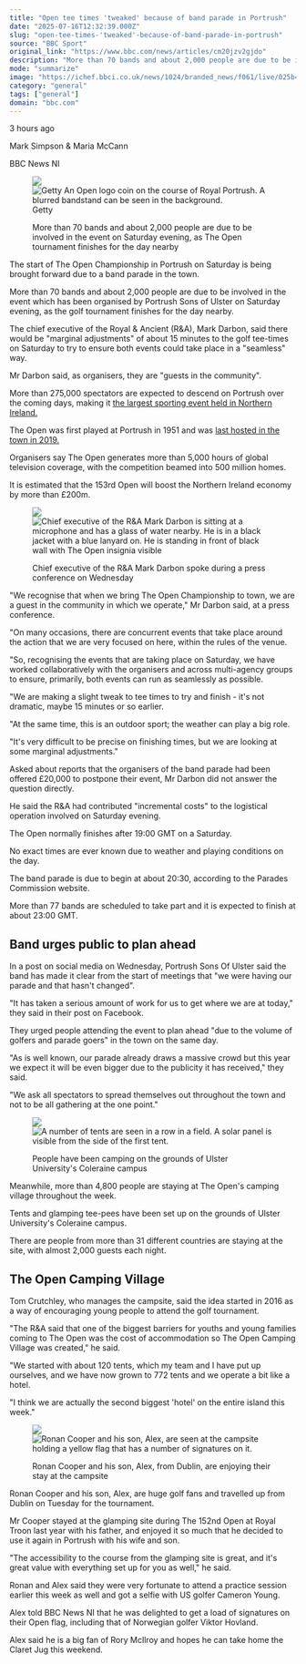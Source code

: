 ```yaml
---
title: "Open tee times 'tweaked' because of band parade in Portrush"
date: "2025-07-16T12:32:39.000Z"
slug: "open-tee-times-'tweaked'-because-of-band-parade-in-portrush"
source: "BBC Sport"
original_link: "https://www.bbc.com/news/articles/cm20jzv2gjdo"
description: "More than 70 bands and about 2,000 people are due to be involved in the event on Saturday evening."
mode: "summarize"
image: "https://ichef.bbci.co.uk/news/1024/branded_news/f061/live/025b4fa0-6236-11f0-a990-2d25b54d63aa.jpg"
category: "general"
tags: ["general"]
domain: "bbc.com"
---
```

<div id="readability-page-1" class="page"><article><div data-testid="byline-new" data-component="byline-block"><div><p><time datetime="2025-07-16T12:32:39.544Z">3 hours ago</time></p></div><div data-testid="byline-new-contributors"><p><span>Mark Simpson &amp; Maria McCann</span></p><p><span>BBC News NI</span></p></div></div><figure><div data-component="image-block"><p><img src="https://static.files.bbci.co.uk/bbcdotcom/web/20250711-084946-a521911844-web-2.25.0-9/grey-placeholder.png" aria-label="image unavailable"><img sizes="(min-width: 1280px) 50vw, (min-width: 1008px) 66vw, 96vw" srcset="https://ichef.bbci.co.uk/news/240/cpsprodpb/f061/live/025b4fa0-6236-11f0-a990-2d25b54d63aa.jpg.webp 240w,https://ichef.bbci.co.uk/news/320/cpsprodpb/f061/live/025b4fa0-6236-11f0-a990-2d25b54d63aa.jpg.webp 320w,https://ichef.bbci.co.uk/news/480/cpsprodpb/f061/live/025b4fa0-6236-11f0-a990-2d25b54d63aa.jpg.webp 480w,https://ichef.bbci.co.uk/news/640/cpsprodpb/f061/live/025b4fa0-6236-11f0-a990-2d25b54d63aa.jpg.webp 640w,https://ichef.bbci.co.uk/news/800/cpsprodpb/f061/live/025b4fa0-6236-11f0-a990-2d25b54d63aa.jpg.webp 800w,https://ichef.bbci.co.uk/news/1024/cpsprodpb/f061/live/025b4fa0-6236-11f0-a990-2d25b54d63aa.jpg.webp 1024w,https://ichef.bbci.co.uk/news/1536/cpsprodpb/f061/live/025b4fa0-6236-11f0-a990-2d25b54d63aa.jpg.webp 1536w" src="https://ichef.bbci.co.uk/news/480/cpsprodpb/f061/live/025b4fa0-6236-11f0-a990-2d25b54d63aa.jpg.webp" loading="eager" alt="Getty An Open logo coin on the course of Royal Portrush. A blurred bandstand can be seen in the background. "><span>Getty</span></p></div><p data-component="caption-block"><figcaption>More than 70 bands and about 2,000 people are due to be involved in the event on Saturday evening, as The Open tournament finishes for the day nearby</figcaption></p></figure><div data-component="text-block"><p>The start of The Open Championship in Portrush on Saturday is being brought forward due to a band parade in the town.</p><p>More than 70 bands and about 2,000 people are due to be involved in the event which has been organised by Portrush Sons of Ulster on Saturday evening, as the golf tournament finishes for the day nearby.</p><p>The chief executive of the Royal &amp; Ancient (R&amp;A), Mark Darbon, said there would be "marginal adjustments" of about 15 minutes to the golf tee-times on Saturday to try to ensure both events could take place in a "seamless" way.</p><p>Mr Darbon said, as organisers, they are "guests in the community".</p></div><div data-component="text-block"><p>More than 275,000 spectators are expected to descend on Portrush over the coming days, making it <a target="_self" href="https://www.bbc.co.uk/news/articles/c307rqq2v86o">the largest sporting event held in Northern Ireland.</a></p><p>The Open was first played at Portrush in 1951 and was <a target="_self" href="https://www.bbc.co.uk/sport/golf/49070942">last hosted in the town in 2019.</a></p><p>Organisers say The Open generates more than 5,000 hours of global television coverage, with the competition beamed into 500 million homes.</p><p>It is estimated that the 153rd Open will boost the Northern Ireland economy by more than £200m.</p></div><figure><div data-component="image-block"><p><img src="https://static.files.bbci.co.uk/bbcdotcom/web/20250711-084946-a521911844-web-2.25.0-9/grey-placeholder.png" aria-label="image unavailable"><img sizes="(min-width: 1280px) 50vw, (min-width: 1008px) 66vw, 96vw" srcset="https://ichef.bbci.co.uk/news/240/cpsprodpb/caaa/live/f047d1c0-6236-11f0-95b1-6318e9091eec.jpg.webp 240w,https://ichef.bbci.co.uk/news/320/cpsprodpb/caaa/live/f047d1c0-6236-11f0-95b1-6318e9091eec.jpg.webp 320w,https://ichef.bbci.co.uk/news/480/cpsprodpb/caaa/live/f047d1c0-6236-11f0-95b1-6318e9091eec.jpg.webp 480w,https://ichef.bbci.co.uk/news/640/cpsprodpb/caaa/live/f047d1c0-6236-11f0-95b1-6318e9091eec.jpg.webp 640w,https://ichef.bbci.co.uk/news/800/cpsprodpb/caaa/live/f047d1c0-6236-11f0-95b1-6318e9091eec.jpg.webp 800w,https://ichef.bbci.co.uk/news/1024/cpsprodpb/caaa/live/f047d1c0-6236-11f0-95b1-6318e9091eec.jpg.webp 1024w,https://ichef.bbci.co.uk/news/1536/cpsprodpb/caaa/live/f047d1c0-6236-11f0-95b1-6318e9091eec.jpg.webp 1536w" src="https://ichef.bbci.co.uk/news/480/cpsprodpb/caaa/live/f047d1c0-6236-11f0-95b1-6318e9091eec.jpg.webp" loading="lazy" alt="Chief executive of the R&amp;A Mark Darbon is sitting at a microphone and has a glass of water nearby. He is in a black jacket with a blue lanyard on. He is standing in front of black wall with The Open insignia visible"></p></div><p data-component="caption-block"><figcaption>Chief executive of the R&amp;A Mark Darbon spoke during a press conference on Wednesday </figcaption></p></figure><div data-component="text-block"><p>"We recognise that when we bring The Open Championship to town, we are a guest in the community in which we operate," Mr Darbon said, at a press conference.</p><p>"On many occasions, there are concurrent events that take place around the action that we are very focused on here, within the rules of the venue.</p><p>"So, recognising the events that are taking place on Saturday, we have worked collaboratively with the organisers and across multi-agency groups to ensure, primarily, both events can run as seamlessly as possible.</p><p>"We are making a slight tweak to tee times to try and finish - it's not dramatic, maybe 15 minutes or so earlier. </p><p>"At the same time, this is an outdoor sport; the weather can play a big role. </p><p>"It's very difficult to be precise on finishing times, but we are looking at some marginal adjustments."</p></div><div data-component="text-block"><p>Asked about reports that the organisers of the band parade had been offered £20,000 to postpone their event, Mr Darbon did not answer the question directly. </p><p>He said the R&amp;A had contributed "incremental costs" to the logistical operation involved on Saturday evening.</p><p>The Open normally finishes after 19:00 GMT on a Saturday.</p><p>No exact times are ever known due to weather and playing conditions on the day.</p><p>The band parade is due to begin at about 20:30, according to the Parades Commission website.</p><p>More than 77 bands are scheduled to take part and it is expected to finish at about 23:00 GMT.</p></div><p data-component="subheadline-block"><h2>Band urges public to plan ahead </h2></p><div data-component="text-block"><p>In a post on social media on Wednesday, Portrush Sons Of Ulster said the band has made it clear from the start of meetings that "we were having our parade and that hasn't changed". </p><p>"It has taken a serious amount of work for us to get where we are at today," they said in their post on Facebook. </p><p>They urged people attending the event to plan ahead "due to the volume of golfers and parade goers" in the town on the same day.</p><p>"As is well known, our parade already draws a massive crowd but this year we expect it will be even bigger due to the publicity it has received," they said. </p><p>"We ask all spectators to spread themselves out throughout the town and not to be all gathering at the one point."</p></div><figure><div data-component="image-block"><p><img src="https://static.files.bbci.co.uk/bbcdotcom/web/20250711-084946-a521911844-web-2.25.0-9/grey-placeholder.png" aria-label="image unavailable"><img sizes="(min-width: 1280px) 50vw, (min-width: 1008px) 66vw, 96vw" srcset="https://ichef.bbci.co.uk/news/240/cpsprodpb/337a/live/16b3f700-623f-11f0-95b1-6318e9091eec.jpg.webp 240w,https://ichef.bbci.co.uk/news/320/cpsprodpb/337a/live/16b3f700-623f-11f0-95b1-6318e9091eec.jpg.webp 320w,https://ichef.bbci.co.uk/news/480/cpsprodpb/337a/live/16b3f700-623f-11f0-95b1-6318e9091eec.jpg.webp 480w,https://ichef.bbci.co.uk/news/640/cpsprodpb/337a/live/16b3f700-623f-11f0-95b1-6318e9091eec.jpg.webp 640w,https://ichef.bbci.co.uk/news/800/cpsprodpb/337a/live/16b3f700-623f-11f0-95b1-6318e9091eec.jpg.webp 800w,https://ichef.bbci.co.uk/news/1024/cpsprodpb/337a/live/16b3f700-623f-11f0-95b1-6318e9091eec.jpg.webp 1024w,https://ichef.bbci.co.uk/news/1536/cpsprodpb/337a/live/16b3f700-623f-11f0-95b1-6318e9091eec.jpg.webp 1536w" src="https://ichef.bbci.co.uk/news/480/cpsprodpb/337a/live/16b3f700-623f-11f0-95b1-6318e9091eec.jpg.webp" loading="lazy" alt="A number of tents are seen in a row in a field. A solar panel is visible from the side of the first tent. "></p></div><p data-component="caption-block"><figcaption>People have been camping on the grounds of Ulster University's Coleraine campus</figcaption></p></figure><div data-component="text-block"><p>Meanwhile, more than 4,800 people are staying at The Open's camping village throughout the week.</p><p>Tents and glamping tee-pees have been set up on the grounds of Ulster University's Coleraine campus.</p><p>There are people from more than 31 different countries are staying at the site, with almost 2,000 guests each night.</p></div><p data-component="subheadline-block"><h2>The Open Camping Village</h2></p><div data-component="text-block"><p>Tom Crutchley, who manages the campsite, said the idea started in 2016 as a way of encouraging young people to attend the golf tournament.</p><p>"The R&amp;A said that one of the biggest barriers for youths and young families coming to The Open was the cost of accommodation so The Open Camping Village was created," he said.</p><p>"We started with about 120 tents, which my team and I have put up ourselves, and we have now grown to 772 tents and we operate a bit like a hotel. </p><p>"I think we are actually the second biggest 'hotel' on the entire island this week."</p></div><figure><div data-component="image-block"><p><img src="https://static.files.bbci.co.uk/bbcdotcom/web/20250711-084946-a521911844-web-2.25.0-9/grey-placeholder.png" aria-label="image unavailable"><img sizes="(min-width: 1280px) 50vw, (min-width: 1008px) 66vw, 96vw" srcset="https://ichef.bbci.co.uk/news/240/cpsprodpb/754e/live/caabe1e0-623b-11f0-95b1-6318e9091eec.jpg.webp 240w,https://ichef.bbci.co.uk/news/320/cpsprodpb/754e/live/caabe1e0-623b-11f0-95b1-6318e9091eec.jpg.webp 320w,https://ichef.bbci.co.uk/news/480/cpsprodpb/754e/live/caabe1e0-623b-11f0-95b1-6318e9091eec.jpg.webp 480w,https://ichef.bbci.co.uk/news/640/cpsprodpb/754e/live/caabe1e0-623b-11f0-95b1-6318e9091eec.jpg.webp 640w,https://ichef.bbci.co.uk/news/800/cpsprodpb/754e/live/caabe1e0-623b-11f0-95b1-6318e9091eec.jpg.webp 800w,https://ichef.bbci.co.uk/news/1024/cpsprodpb/754e/live/caabe1e0-623b-11f0-95b1-6318e9091eec.jpg.webp 1024w,https://ichef.bbci.co.uk/news/1536/cpsprodpb/754e/live/caabe1e0-623b-11f0-95b1-6318e9091eec.jpg.webp 1536w" src="https://ichef.bbci.co.uk/news/480/cpsprodpb/754e/live/caabe1e0-623b-11f0-95b1-6318e9091eec.jpg.webp" loading="lazy" alt="Ronan Cooper and his son, Alex, are seen at the campsite holding a yellow flag that has a number of signatures on it. "></p></div><p data-component="caption-block"><figcaption>Ronan Cooper and his son, Alex, from Dublin, are enjoying their stay at the campsite</figcaption></p></figure><div data-component="text-block"><p>Ronan Cooper and his son, Alex, are huge golf fans and travelled up from Dublin on Tuesday for the tournament.</p><p>Mr Cooper stayed at the glamping site during The 152nd Open at Royal Troon last year with his father, and enjoyed it so much that he decided to use it again in Portrush with his wife and son. </p><p>"The accessibility to the course from the glamping site is great, and it's great value with everything set up for you as well," he said.</p><p>Ronan and Alex said they were very fortunate to attend a practice session earlier this week as well and got a selfie with US golfer Cameron Young. </p><p>Alex told BBC News NI that he was delighted to get a load of signatures on their Open flag, including that of Norwegian golfer Viktor Hovland. </p><p>Alex said he is a big fan of Rory McIlroy and hopes he can take home the Claret Jug this weekend. </p></div></article></div>